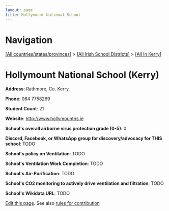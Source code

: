 ```yaml
---
layout: page
title: Hollymount National School
---
```

# Navigation

[[All countries/states/provinces]](../../..) > [[All Irish School Districts]](../..) > [[All In Kerry]](..)

# Hollymount National School (Kerry)

**Address**: Rathmore, Co. Kerry

**Phone**: 064 7758269

**Student Count**: 21

**Website**: <http://www.hollymountns.ie>

**School's overall airborne virus protection grade (0-5)**: 0

**Discord, Facebook, or WhatsApp group for discovery/advocacy for THIS school**: TODO

**School's policy on Ventilation**: TODO

**School's Ventilation Work Completion**: TODO

**School's Air-Purification**: TODO

**School's CO2 monitoring to actively drive ventilation and filtration**: TODO

**School's Wikidata URL**: TODO


[Edit this page](https://github.com/ventilate-schools/Ireland/edit/main/./Kerry/Hollymount_National_School.md). See also [rules for contribution](../../../contribution-rules/)